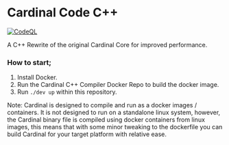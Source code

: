 # Cardinal Code C++
[![CodeQL](https://github.com/sarahjabado/cardinal-cpp/actions/workflows/codeql.yml/badge.svg?branch=master)](https://github.com/sarahjabado/cardinal-cpp/actions/workflows/codeql.yml)

A C++ Rewrite of the original Cardinal Core for improved performance.

### How to start;
1. Install Docker.
1. Run the Cardinal C++ Compiler Docker Repo to build the docker image.
1. Run `./dev up` within this repository.

Note: Cardinal is designed to compile and run as a docker images / containers. It is not designed to run on a standalone linux system, however, the Cardinal binary file is compiled using docker containers from linux images, this means that with some minor tweaking to the dockerfile you can build Cardinal for your target platform with relative ease.